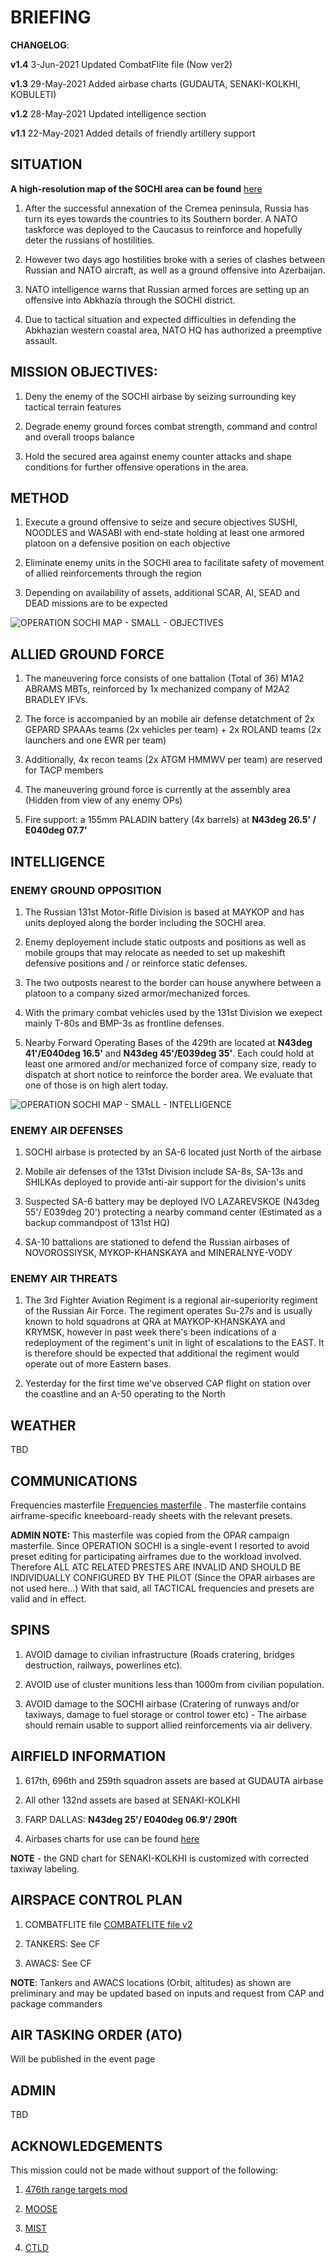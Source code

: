 # BRIEFING

**CHANGELOG**:

**v1.4** 3-Jun-2021 Updated CombatFlite file (Now ver2)

**v1.3** 29-May-2021 Added airbase charts (GUDAUTA, SENAKI-KOLKHI, KOBULETI)

**v1.2** 28-May-2021 Updated intelligence section

**v1.1** 22-May-2021 Added details of friendly artillery support

## SITUATION

**A high-resolution map of the SOCHI area can be found** [here](https://cloud.132virtualwing.org/s/5oXzPFr5enRAxyg)

1) After the successful annexation of the Cremea peninsula, Russia has turn its eyes towards the countries to its Southern border. 
A NATO taskforce was deployed to the Caucasus to reinforce and hopefully deter the russians of hostilities.

2) However two days ago hostilities broke with a series of clashes between Russian and NATO aircraft, as well as a ground offensive into Azerbaijan.

3) NATO intelligence warns that Russian armed forces are setting up an offensive into Abkhazia through the SOCHI district.

4) Due to tactical situation and expected difficulties in defending the Abkhazian western coastal area, NATO HQ has authorized a preemptive assault.

## MISSION OBJECTIVES:
1) Deny the enemy of the SOCHI airbase by seizing surrounding key tactical terrain features

2) Degrade enemy ground forces combat strength, command and control and overall troops balance

3) Hold the secured area against enemy counter attacks and shape conditions for further offensive operations in the area.

## METHOD
1) Execute a ground offensive to seize and secure objectives SUSHI, NOODLES and WASABI with end-state holding at least one armored platoon on a defensive position on each objective

2) Eliminate enemy units in the SOCHI area to facilitate safety of movement of allied reinforcements through the region

3) Depending on availability of assets, additional SCAR, AI, SEAD and DEAD missions are to be expected

![OPERATION SOCHI MAP - SMALL - OBJECTIVES](https://user-images.githubusercontent.com/42184209/119199899-92750200-ba94-11eb-913a-0049452451fe.png)

## ALLIED GROUND FORCE
1) The maneuvering force consists of one battalion (Total of 36) M1A2 ABRAMS MBTs, reinforced by 1x mechanized company of M2A2 BRADLEY IFVs.

2) The force is accompanied by an mobile air defense detatchment of 2x GEPARD SPAAAs teams (2x vehicles per team) + 2x ROLAND teams (2x launchers and one EWR per team)

3) Additionally, 4x recon teams (2x ATGM HMMWV per team) are reserved for TACP members

4) The maneuvering ground force is currently at the assembly area (Hidden from view of any enemy OPs)

5) Fire support: a 155mm PALADIN battery (4x barrels) at **N43deg 26.5' / E040deg 07.7'**

## INTELLIGENCE
### ENEMY GROUND OPPOSITION
1) The Russian 131st Motor-Rifle Division is based at MAYKOP and has units deployed along the border including the SOCHI area.

2) Enemy deployement include static outposts and positions as well as mobile groups that may relocate as needed to set up makeshift defensive positions and / or reinforce static defenses.

3) The two outposts nearest to the border can house anywhere between a platoon to a company sized armor/mechanized forces.

4) With the primary combat vehicles used by the 131st Division we exepect mainly T-80s and BMP-3s as frontline defenses.

5) Nearby Forward Operating Bases of the 429th are located at **N43deg 41'/E040deg 16.5'** and **N43deg 45'/E039deg 35'**. Each could hold at least one armored and/or mechanized force of company size, ready to dispatch at short notice to reinforce the border area. We evaluate that one of those is on high alert today.

![OPERATION SOCHI MAP - SMALL - INTELLIGENCE](https://user-images.githubusercontent.com/42184209/119199921-9acd3d00-ba94-11eb-83b3-f62ec8361d78.png)

### ENEMY AIR DEFENSES
1) SOCHI airbase is protected by an SA-6 located just North of the airbase

2) Mobile air defenses of the 131st Division include SA-8s, SA-13s and SHILKAs deployed to provide anti-air support for the division's units

3) Suspected SA-6 battery may be deployed IVO LAZAREVSKOE (N43deg 55'/ E039deg 20') protecting a nearby command center (Estimated as a backup commandpost of 131st HQ) 

4) SA-10 battalions are stationed to defend the Russian airbases of NOVOROSSIYSK, MYKOP-KHANSKAYA and MINERALNYE-VODY

### ENEMY AIR THREATS
1) The 3rd Fighter Aviation Regiment is a regional air-superiority regiment of the Russian Air Force. The regiment operates Su-27s and is usually known to hold squadrons at QRA at MAYKOP-KHANSKAYA and KRYMSK, however in past week there's been indications of a redeployment of the regiment's unit in light of escalations to the EAST. It is therefore should be expected that additional the regiment would operate out of more Eastern bases.

2) Yesterday for the first time we've observed CAP flight on station over the coastline and an A-50 operating to the North

## WEATHER
TBD

## COMMUNICATIONS
Frequencies masterfile [Frequencies masterfile](https://drive.google.com/file/d/18EyWLNdQU_xj3YLKJEMxFYs6gfiKxoTn/view?usp=sharing) . The masterfile contains airframe-specific kneeboard-ready sheets with the relevant presets.

**ADMIN NOTE:** This masterfile was copied from the OPAR campaign masterfile. Since OPERATION SOCHI is a single-event I resorted to avoid preset editing for participating airframes due to the workload involved. Therefore ALL ATC RELATED PRESTES ARE INVALID AND SHOULD BE INDIVIDUALLY CONFIGURED BY THE PILOT (Since the OPAR airbases are not used here...)
With that said, all TACTICAL frequencies and presets are valid and in effect.

## SPINS
1) AVOID damage to civilian infrastructure (Roads cratering, bridges destruction, railways, powerlines etc).

2) AVOID use of cluster munitions less than 1000m from civilian population.

3) AVOID damage to the SOCHI airbase (Cratering of runways and/or taxiways, damage to fuel storage or control tower etc) - The airbase should remain usable to support allied reinforcements via air delivery. 

## AIRFIELD INFORMATION
1) 617th, 696th and 259th squadron assets are based at GUDAUTA airbase

2) All other 132nd assets are based at SENAKI-KOLKHI

3) FARP DALLAS: **N43deg 25'/ E040deg 06.9'/ 290ft**

4) Airbases charts for use can be found [here](https://cloud.132virtualwing.org/s/AHMgPCqfk9gSCW6) 

**NOTE** - the GND chart for SENAKI-KOLKHI is customized with corrected taxiway labeling.

## AIRSPACE CONTROL PLAN
1) COMBATFLITE file 
[COMBATFLITE file v2](https://cloud.132virtualwing.org/s/rCza4PyZXazwm6L)

2) TANKERS: See CF

3) AWACS: See CF

**NOTE**: Tankers and AWACS locations (Orbit, altitudes) as shown are preliminary and may be updated based on inputs and request from CAP and package commanders

## AIR TASKING ORDER (ATO)
Will be published in the event page


## ADMIN
TBD

## ACKNOWLEDGEMENTS
This mission could not be made without support of the following:

1) [476th range targets mod](https://www.476vfightergroup.com/downloads.php?do=file&id=287)

2) [MOOSE](https://flightcontrol-master.github.io/MOOSE_DOCS/)

3) [MIST](https://github.com/mrSkortch/MissionScriptingTools)

4) [CTLD](https://github.com/ciribob/DCS-CTLD)
